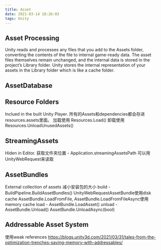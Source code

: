 ```yaml
---
title: Asset
date: 2021-03-14 18:26:03
tags: Unity
---
```

## Asset Processing
Unity reads and processes any files that you add to the Assets folder, converting the contents of the file to internal game-ready data. The asset files themselves remain unchanged, and the internal data is stored in the project’s Library folder.
Unity stores the internal representation of your assets in the Library folder which is like a cache folder.

<!-- More -->

## AssetDatabase

## Resource Folders
Inclued in the built Unity Player.
所有的Assets和dependencies都会存进resources.assets里面。
加载使用 Resources.Load()
卸载使用 Resources.UnloadUnusedAssets()

## StreamingAssets
Hiden in Editor.
获取文件夹位置 - Application.streamingAssetsPath
可以用UnityWebRequest来读取

## AssetBundles
External collection of assets
减小安装包的大小
build - BuildPipeline.BuildAssetBundles()
UnityWebRequestAssetBundle使用disk cache
AssetBundle.LoadFromFile, AssetBundle.LoadFromFileAsync使用memory cache
load - AssetBundle.LoadAsset()
unload - AssetBundle.Unload() AssetBundle.UnloadAsync(bool)

## Addressable Asset System
使用weak references
https://blogs.unity3d.com/2021/03/31/tales-from-the-optimization-trenches-saving-memory-with-addressables/
